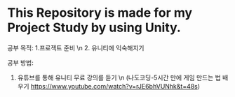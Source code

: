 # This Repository is made for my Project Study by using Unity.

공부 목적:
1.프로젝트 준비 \n
2. 유니티에 익숙해지기

공부 방법: 
1. 유튜브를 통해 유니티 무료 강의를 듣기 \n (나도코딩-5시간 만에 게임 만드는 법 배우기 https://www.youtube.com/watch?v=rJE6bhVUNhk&t=48s)
